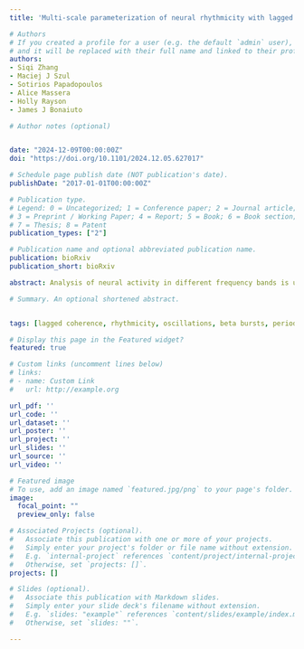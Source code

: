 ```yaml
---
title: 'Multi-scale parameterization of neural rhythmicity with lagged Hilbert autocoherence'

# Authors
# If you created a profile for a user (e.g. the default `admin` user), write the username (folder name) here 
# and it will be replaced with their full name and linked to their profile.
authors:
- Siqi Zhang
- Maciej J Szul
- Sotirios Papadopoulos
- Alice Massera
- Holly Rayson
- James J Bonaiuto

# Author notes (optional)


date: "2024-12-09T00:00:00Z"
doi: "https://doi.org/10.1101/2024.12.05.627017"

# Schedule page publish date (NOT publication's date).
publishDate: "2017-01-01T00:00:00Z"

# Publication type.
# Legend: 0 = Uncategorized; 1 = Conference paper; 2 = Journal article;
# 3 = Preprint / Working Paper; 4 = Report; 5 = Book; 6 = Book section;
# 7 = Thesis; 8 = Patent
publication_types: ["2"]

# Publication name and optional abbreviated publication name.
publication: bioRxiv
publication_short: bioRxiv

abstract: Analysis of neural activity in different frequency bands is ubiquitous in systems and cognitive neuroscience. Recent analytical breakthroughs and theoretical developments rely on phase maintenance of oscillatory signals without considering whether or not this assumption is met. Lagged (auto)coherence, the coherence between a signal and itself at increasing temporal delays, has been proposed as a way to quantify the rhythmicity, or periodicity, of a signal. However, current Fourier-based lagged autocoherence algorithms suffer from poor spectral accuracy and resolution, aliasing effects that become more pronounced at higher frequencies, and conflation with amplitude covariation, especially in frequency ranges in which the signal power is low. We introduce a continuous lagged autocoherence metric, lagged Hilbert autocoherence, that addresses these shortcomings by using multiplication in the frequency domain for precise bandpass filtering, instantaneous analytic signals via the Hilbert transform, and thresholding using the amplitude covariation of surrogate data generated by an autoregressive model. We show that this version of lagged coherence yields vastly higher spectral accuracy and resolution than lagged Fourier autocoherence, and that this unlocks additional, increasingly fine-grained applications. This includes examination of 1) frequency-specific differences in rhythmicity between conditions, 2) changes in signal rhythmicity during learning, and 3) the relationship between frequency-specific rhythmicity and behavior, trial-by-trial. Lagged Hilbert autocoherence thus offers a significant toolset advancement for analysis of neurophysiological rhythmicity.

# Summary. An optional shortened abstract.


tags: [lagged coherence, rhythmicity, oscillations, beta bursts, periodic activity, spectral parameterization, alpha, mu, infant, EEG, MEG]

# Display this page in the Featured widget?
featured: true

# Custom links (uncomment lines below)
# links:
# - name: Custom Link
#   url: http://example.org

url_pdf: ''
url_code: ''
url_dataset: ''
url_poster: ''
url_project: ''
url_slides: ''
url_source: ''
url_video: ''

# Featured image
# To use, add an image named `featured.jpg/png` to your page's folder. 
image:
  focal_point: ""
  preview_only: false

# Associated Projects (optional).
#   Associate this publication with one or more of your projects.
#   Simply enter your project's folder or file name without extension.
#   E.g. `internal-project` references `content/project/internal-project/index.md`.
#   Otherwise, set `projects: []`.
projects: []

# Slides (optional).
#   Associate this publication with Markdown slides.
#   Simply enter your slide deck's filename without extension.
#   E.g. `slides: "example"` references `content/slides/example/index.md`.
#   Otherwise, set `slides: ""`.

---
```



